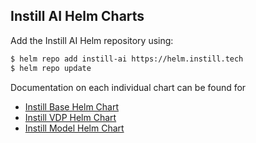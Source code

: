 ## Instill AI Helm Charts

Add the Instill AI Helm repository using:

```bash
$ helm repo add instill-ai https://helm.instill.tech
$ helm repo update
```

Documentation on each individual chart can be found for

- [Instill Base Helm Chart](https://github.com/instill-ai/base/blob/main/charts/base/README.md)
- [Instill VDP Helm Chart](https://github.com/instill-ai/vdp/blob/main/charts/vdp/README.md)
- [Instill Model Helm Chart](https://github.com/instill-ai/model/blob/main/charts/model/README.md)

